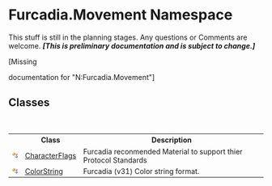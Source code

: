 # Furcadia.Movement Namespace
This stuff is still in the planning stages. Any questions or Comments are welcome. _**\[This is preliminary documentation and is subject to change.\]**_

\[Missing <summary> documentation for "N:Furcadia.Movement"\]


## Classes
&nbsp;<table><tr><th></th><th>Class</th><th>Description</th></tr><tr><td>![Public class](media/pubclass.gif "Public class")</td><td><a href="T_Furcadia_Movement_CharacterFlags">CharacterFlags</a></td><td>
Furcadia reconmended Material to support thier Protocol Standards</td></tr><tr><td>![Public class](media/pubclass.gif "Public class")</td><td><a href="T_Furcadia_Movement_ColorString">ColorString</a></td><td>
Furcadia (v31) Color string format.</td></tr></table>&nbsp;
